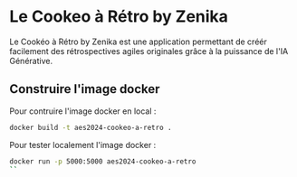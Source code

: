 # Le Cookeo à Rétro by Zenika

Le Cookéo à Rétro by Zenika est une application permettant de créér facilement des rétrospectives agiles originales grâce à la puissance de l'IA Générative.

## Construire l'image docker

Pour contruire l'image docker en local :

```sh
docker build -t aes2024-cookeo-a-retro .
```

Pour tester localement l'image docker :

```sh
docker run -p 5000:5000 aes2024-cookeo-a-retro
``